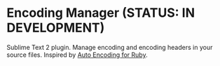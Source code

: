 Encoding Manager (STATUS: IN DEVELOPMENT)
=========================================

Sublime Text 2 plugin. Manage encoding and encoding headers in your source files. Inspired by [Auto Encoding for Ruby](https://github.com/elormans/auto-encoding-for-ruby).

